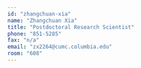 ```yaml
---
id: "zhangchuan-xia"
name: "Zhangchuan Xia"
title: "Postdoctoral Research Scientist"
phone: "851-5285"
fax: "n/a"
email: "zx2264@cumc.columbia.edu"
room: "608"
---
```

